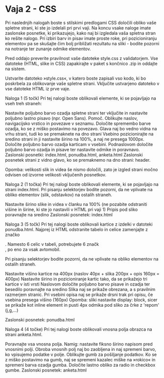 # Vaja 2 - CSS
 
Pri naslednjih nalogah boste s stilskimi predlogami CSS določili obliko vaše spletne strani, ki ste jo izdelali pri prvi vaji. Na koncu vsake naloge imate zaslonske posnetke, ki prikazujejo, kako naj bi izgledala vaša spletna stran ko rešite nalogo. Pri izbiri barv in pisav imate proste roke, pri pozicioniranju elementov pa se skušajte čim bolj približati rezultatu na sliki - bodite pozorni na notranje ter zunanje odmike elementov.

Pred oddajo preverite pravilnost vaše datoteke style.css z validatorjem. Vse datoteke (HTML, slike in CSS) zapakirajte v paket s končnico .zip in oddajte na sistem.

Ustvarite datoteko »style.css«, v katero boste zapisali vso kodo, ki bo poskrbela za oblikovanje vaše spletne strani. Vključite ustvarjeno datoteko v vse datoteke HTML iz prve vaje.

Naloga 1 (5 točk)
Pri tej nalogi boste oblikovali elemente, ki se pojavljajo na vseh treh straneh:

Nastavite poljubno barvo ozadja spletne strani ter vključite in nastavite poljubno lastno pisavo (npr. Open Sans). Pomoč.
Oblikujte naslov, navigacijsko vrstico in povezave v seznamu. Določite spremembo barve ozadja, ko se z miško postavimo na povezavo.
Glava naj bo vedno vidna na vrhu strani, tudi ko se premaknete na dno strani
Vsebino pozicionirajte na sredino strani in ji nastavite širino na 100%, a naj ne presega 1000px. Določite poljubno barvo ozadja karticam v vsebini.
Podnaslovom določite poljubno barvo ozadja in pisave ter nastavite odmike in poravnavo.
Zaslonski posnetki: index.html, ponudba.html, anketa.html
Zaslonski posnetek strani z vidno glavo, ko se premaknemo na dno strani: header.

Opomba: velikosti slik in videa še nismo določili, zato je izgled strani močno odvisen od izvorne velikosti vključenih posnetkov.

Naloga 2 (1 točka)
Pri tej nalogi boste oblikovali elemente, ki se pojavljajo na strani index.html. Pri pisanju selektorjev bodite pozorni, da ne vplivate na obliko elementov (slik, odstavkov) na ostalih straneh.

Nastavite širino slike in videa v članku na 100% (ne pozabite odstraniti višine in širine, ki ste jo nastavili v HTML pri vaji 1)
Pripis pod sliko poravnajte na sredino
Zaslonski posnetek: index.html

Naloga 3 (5 točk)
Pri tej nalogi boste oblikovali kartice z izdelki v datoteki ponudba.html. Najprej iz HTML odstranite tabelo in celice zamenjajte z značko <div>. Namesto 6 celic v tabeli, potrebujete 6 značk <div>, po eno za vsak avtomobil.

Pri pisanju selektorjev bodite pozorni, da ne vplivate na obliko elementov na ostalih straneh.

Nastavite višino kartice na 400px (naslov 40px + slika 200px + opis 160px = 400px)
Nastavite širino in pozicioniranje kartic tako, da se prikažejo tri kartice v isti vrsti
Naslovom določite poljubno barvo pisave in ozadja ter besedilo poravnajte na sredino
Slika naj se prikaže obrezana, a s pravilnim razmerjem stranic.
Pri vsebini opisa naj se prikaže drsni trak pri opisu, če vsebina presega višino (160px)
Opomba: sliki nastavite display: block, sicer se prikaže kot inline element in pusti 4px odmika pod sliko za črke z 'repom' (j,g,...)

Zaslonski posnetek: ponudba.html

Naloga 4 (4 točke)
Pri tej nalogi boste oblikovali vnosna polja obrazca na strani anketa.html.

Poravnajte vsa vnosna polja. Namig: nastavite fiksno širino napisom pred vnosnimi polji.
Obroba vnosnih polj naj bo zaobljena in naj spremeni barvo, ko vpisujemo podatke v polje.
Oblikujte gumb za pošiljanje podatkov. Ko se z miško postavimo na gumb, naj se spremeni kazalec miške na »rokico« in spremeni barva ozadja gumba.
Določite lastno obliko za radio in checkbox gumbe.
Zaslonski posnetek: anketa.html